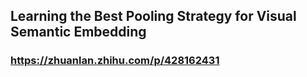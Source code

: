 ##  Learning the Best Pooling Strategy for Visual Semantic Embedding
### https://zhuanlan.zhihu.com/p/428162431